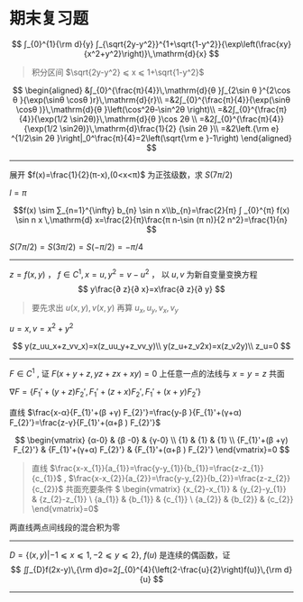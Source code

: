 # 期末复习题

$$
∫_{0}^{1}{\rm d}{y} ∫_{\sqrt{2y-y^2}}^{1+\sqrt{1-y^2}}{\exp\left(\frac{xy}{x^2+y^2}\right)}\,\mathrm{d}{x}
$$

>积分区间 $\sqrt{2y-y^2} ⩽ x ⩽ 1+\sqrt{1-y^2}$

$$
\begin{aligned}
    &∫_{0}^{\frac{π}{4}}\,\mathrm{d}{θ }∫_{2\sin θ }^{2\cos θ }{\exp(\sinθ \cosθ )r}\,\mathrm{d}{r}\\
    =&2∫_{0}^{\frac{π}{4}}{\exp(\sinθ \cosθ )}\,\mathrm{d}{θ }\left(\cos^2θ-\sin^2θ \right)\\
    =&2∫_{0}^{\frac{π}{4}}{\exp(1/2 \sin2θ)}\,\mathrm{d}{θ }\cos 2θ \\
    =&2∫_{0}^{\frac{π}{4}}{\exp(1/2 \sin2θ)}\,\mathrm{d}\frac{1}{2} {\sin 2θ  }\\
    =&2\left.{\rm e} ^{1/2\sin 2θ }\right|_0^\frac{π}{4}=2\left(\sqrt{\rm e }-1\right)
\end{aligned}
$$

---

展开 $f(x)=\frac{1}{2}(π-x),(0<x<π)$ 为正弦级数，求 $S(7π/2)$

$l=π$

$$f(x) \sim ∑_{n=1}^{\infty} b_{n} \sin n x\\b_{n}=\frac{2}{π} ∫ _{0}^{π} f(x) \sin n x \,\mathrm{d}  x=\frac{2}{π}\frac{π  n-\sin (π  n)}{2 n^2}=\frac{1}{n}
$$

$S(7π/2)=S(3π/2)=S(-π/2)=-π/4$

---

$z=f(x,y)$ ， $f∈C^1,x=u,y^2=v-u^2$ ， 以 $u,v$ 为新自变量变换方程
$$
y\frac{∂ z}{∂ x}=x\frac{∂ z}{∂ y}
$$

>要先求出 $u(x,y),v(x,y)$ 再算 $u_x,u_y,v_x,v_y$

$u=x,v=x^2+y^2$

$$
y(z_uu_x+z_vv_x)=x(z_uu_y+z_vv_y)\\
y(z_u+z_v2x)=x(z_v2y)\\
z_u=0
$$

---

$F∈C^1$ , 证 $F(x+y+z,yz+zx+xy)=0$ 上任意一点的法线与 $x=y=z$ 共面

$\nabla F=\{F_{1}'+(y+z)F_{2}',F_{1}'+(z+x)F_{2}',F_{1}'+(x+y)F_{2}'\}$

直线 $\frac{x-α}{F_{1}'+(β +γ) F_{2}'}=\frac{y-β }{F_{1}'+(γ+α) F_{2}'}=\frac{z-γ}{F_{1}'+(α+β ) F_{2}'}$

$$
\begin{vmatrix}
{α-0} & {β -0} & {γ-0} \\ 
{1} & {1} & {1} \\ 
{F_{1}'+(β +γ) F_{2}'} & {F_{1}'+(γ+α) F_{2}'} & {F_{1}'+(α+β ) F_{2}'}
\end{vmatrix}=0
$$

>直线 $\frac{x-x_{1}}{a_{1}}=\frac{y-y_{1}}{b_{1}}=\frac{z-z_{1}}{c_{1}}$ , $\frac{x-x_{2}}{a_{2}}=\frac{y-y_{2}}{b_{2}}=\frac{z-z_{2}}{c_{2}}$ 共面充要条件 $
\begin{vmatrix}
{x_{2}-x_{1}} & {y_{2}-y_{1}} & {z_{2}-z_{1}} \\
{a_{1}} & {b_{1}} & {c_{1}} \\
{a_{2}} & {b_{2}} & {c_{2}}
\end{vmatrix}=0$

两直线两点间线段的混合积为零

---

$D=\{(x,y)|-1 ⩽ x ⩽ 1,-2 ⩽ y ⩽ 2\}$, $f(u)$ 是连续的偶函数，证
$$
∬_{D}f(2x-y)\,{\rm d}σ=2∫_{0}^{4}{\left(2-\frac{u}{2}\right)f(u)}\,{\rm d}{u} 
$$

---

